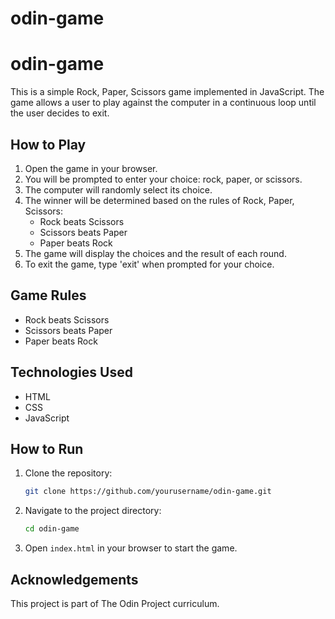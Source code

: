 # odin-game
# odin-game

This is a simple Rock, Paper, Scissors game implemented in JavaScript. The game allows a user to play against the computer in a continuous loop until the user decides to exit.

## How to Play

1. Open the game in your browser.
2. You will be prompted to enter your choice: rock, paper, or scissors.
3. The computer will randomly select its choice.
4. The winner will be determined based on the rules of Rock, Paper, Scissors:
    - Rock beats Scissors
    - Scissors beats Paper
    - Paper beats Rock
5. The game will display the choices and the result of each round.
6. To exit the game, type 'exit' when prompted for your choice.

## Game Rules

- Rock beats Scissors
- Scissors beats Paper
- Paper beats Rock

## Technologies Used

- HTML
- CSS
- JavaScript

## How to Run

1. Clone the repository:
    ```sh
    git clone https://github.com/yourusername/odin-game.git
    ```
2. Navigate to the project directory:
    ```sh
    cd odin-game
    ```
3. Open `index.html` in your browser to start the game.

## Acknowledgements

This project is part of The Odin Project curriculum.